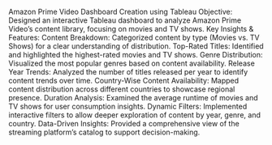 Amazon Prime Video Dashboard Creation using Tableau
Objective: Designed an interactive Tableau dashboard to analyze Amazon Prime Video’s content library, focusing on movies and TV shows.
Key Insights & Features:
Content Breakdown: Categorized content by type (Movies vs. TV Shows) for a clear understanding of distribution.
Top-Rated Titles: Identified and highlighted the highest-rated movies and TV shows.
Genre Distribution: Visualized the most popular genres based on content availability.
Release Year Trends: Analyzed the number of titles released per year to identify content trends over time.
Country-Wise Content Availability: Mapped content distribution across different countries to showcase regional presence.
Duration Analysis: Examined the average runtime of movies and TV shows for user consumption insights.
Dynamic Filters: Implemented interactive filters to allow deeper exploration of content by year, genre, and country.
Data-Driven Insights: Provided a comprehensive view of the streaming platform’s catalog to support decision-making.
